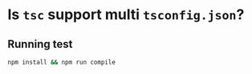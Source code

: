 # Is `tsc` support multi `tsconfig.json`?

## Running test

```sh
npm install && npm run compile
```
